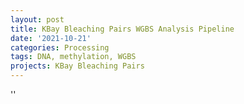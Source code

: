 ```yaml
---
layout: post
title: KBay Bleaching Pairs WGBS Analysis Pipeline
date: '2021-10-21'
categories: Processing
tags: DNA, methylation, WGBS
projects: KBay Bleaching Pairs
---
```



''



